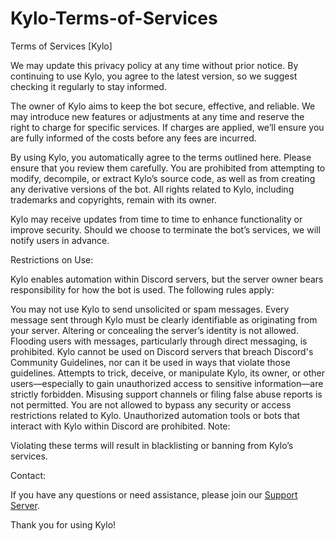 # Kylo-Terms-of-Services
Terms of Services [Kylo]

We may update this privacy policy at any time without prior notice. By continuing to use Kylo, you agree to the latest version, so we suggest checking it regularly to stay informed.

The owner of Kylo aims to keep the bot secure, effective, and reliable. We may introduce new features or adjustments at any time and reserve the right to charge for specific services. If charges are applied, we’ll ensure you are fully informed of the costs before any fees are incurred.

By using Kylo, you automatically agree to the terms outlined here. Please ensure that you review them carefully. You are prohibited from attempting to modify, decompile, or extract Kylo’s source code, as well as from creating any derivative versions of the bot. All rights related to Kylo, including trademarks and copyrights, remain with its owner.

Kylo may receive updates from time to time to enhance functionality or improve security. Should we choose to terminate the bot’s services, we will notify users in advance.

Restrictions on Use:

Kylo enables automation within Discord servers, but the server owner bears responsibility for how the bot is used. The following rules apply:

You may not use Kylo to send unsolicited or spam messages.
Every message sent through Kylo must be clearly identifiable as originating from your server. Altering or concealing the server’s identity is not allowed.
Flooding users with messages, particularly through direct messaging, is prohibited.
Kylo cannot be used on Discord servers that breach Discord's Community Guidelines, nor can it be used in ways that violate those guidelines.
Attempts to trick, deceive, or manipulate Kylo, its owner, or other users—especially to gain unauthorized access to sensitive information—are strictly forbidden.
Misusing support channels or filing false abuse reports is not permitted.
You are not allowed to bypass any security or access restrictions related to Kylo.
Unauthorized automation tools or bots that interact with Kylo within Discord are prohibited.
Note:

Violating these terms will result in blacklisting or banning from Kylo’s services.

Contact:

If you have any questions or need assistance, please join our [Support Server](https://discord.gg/kylo).

Thank you for using Kylo!
